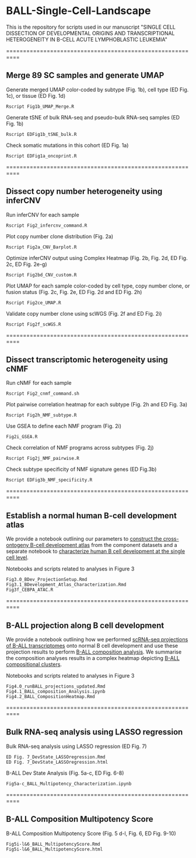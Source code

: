 # BALL-Single-Cell-Landscape

This is the repository for scripts used in our manuscript "SINGLE CELL DISSECTION OF DEVELOPMENTAL ORIGINS AND TRANSCRIPTIONAL HETEROGENEITY IN B-CELL ACUTE LYMPHOBLASTIC LEUKEMIA"


==========================================================
## Merge 89 SC samples and generate UMAP

Generate merged UMAP color-coded by subtype (Fig. 1b), cell type (ED Fig. 1c), or tissue (ED Fig. 1d)
```
Rscript Fig1b_UMAP_Merge.R
```

Generate tSNE of bulk RNA-seq and pseudo-bulk RNA-seq samples (ED Fig. 1b)
```
Rscript EDFig1b_tSNE_bulk.R
```

Check somatic mutations in this cohort (ED Fig. 1a)
```
Rscript EDFig1a_oncoprint.R
```

==========================================================
## Dissect copy number heterogeneity using inferCNV

Run inferCNV for each sample
```
Rscript Fig2_infercnv_command.R
```

Plot copy number clone distribution (Fig. 2a)
```
Rscript Fig2a_CNV_Barplot.R
```

Optimize inferCNV output using Complex Heatmap (Fig. 2b, Fig. 2d, ED Fig. 2c, ED Fig. 2e-g)
```
Rscript Fig2bd_CNV_custom.R
```

Plot UMAP for each sample color-coded by cell type, copy number clone, or fusion status (Fig. 2c, Fig. 2e, ED Fig. 2d and ED Fig. 2h)
```
Rscript Fig2ce_UMAP.R
```

Validate copy number clone using scWGS (Fig. 2f and ED Fig. 2i)
```
Rscript Fig2f_scWGS.R
```

==========================================================
## Dissect transcriptomic heterogeneity using cNMF

Run cNMF for each sample
```
Rscript Fig2_cnmf_command.sh
```

Plot pairwise correlation heatmap for each subtype (Fig. 2h and ED Fig. 3a)
```
Rscript Fig2h_NMF_subtype.R
```

Use GSEA to define each NMF program (Fig. 2i)
```
Fig2i_GSEA.R 
```

Check correlation of NMF programs across subtypes (Fig. 2j)
```
Rscript Fig2j_NMF_pairwise.R
```

Check subtype specificity of NMF signature genes (ED Fig.3b)
```
Rscript EDFig3b_NMF_specificity.R
```

==========================================================
## Establish a normal human B-cell development atlas

We provide a notebook outlining our parameters to [construct the cross-ontogeny B-cell development atlas](https://htmlpreview.github.io/?https://github.com/gaoqs313/BALL-Single-Cell-Landscape/blob/main/Fig3.0_BDev_ProjectionSetup.nb.html) from the component datasets and a separate notebook to [characterize human B cell development at the single cell level](https://htmlpreview.github.io/?https://github.com/gaoqs313/BALL-Single-Cell-Landscape/blob/main/Fig3.1_BDevelopment_Atlas_Characterization.nb.html). 

Notebooks and scripts related to analyses in Figure 3 
```
Fig3.0_BDev_ProjectionSetup.Rmd
Fig3.1_BDevelopment_Atlas_Characterization.Rmd
Fig3f_CEBPA_ATAC.R
```

==========================================================
## B-ALL projection along B cell development

We provide a notebook outlining how we performed [scRNA-seq projections of B-ALL transcriptomes](https://htmlpreview.github.io/?https://github.com/gaoqs313/BALL-Single-Cell-Landscape/blob/main/Fig4.0_runBALL_projections_updated.nb.html) onto normal B cell development and use these projection results to perform [B-ALL composition analysis](https://github.com/gaoqs313/BALL-Single-Cell-Landscape/blob/main/Fig4.1_BALL_composition_Analysis.ipynb). We summarise the composition analyses results in a complex heatmap depicting [B-ALL compositional clusters](https://htmlpreview.github.io/?https://github.com/gaoqs313/BALL-Single-Cell-Landscape/blob/main/Fig4.2_BALL_CompositionHeatmap.nb.html).

Notebooks and scripts related to analyses in Figure 3 
```
Fig4.0_runBALL_projections_updated.Rmd
Fig4.1_BALL_composition_Analysis.ipynb
Fig4.2_BALL_CompositionHeatmap.Rmd
```

==========================================================
## Bulk RNA-seq analysis using LASSO regression

Bulk RNA-seq analysis using LASSO regression (ED Fig. 7)
```
ED Fig. 7_DevState_LASSOregression.Rmd
ED Fig. 7_DevState_LASSOregression.html
```

B-ALL Dev State Analysis (Fig. 5a-c, ED Fig. 6-8)
```
Fig5a-c_BALL_Multipotency_Characterization.ipynb
```

==========================================================
## B-ALL Composition Multipotency Score

B-ALL Composition Multipotency Score (Fig. 5 d-l, Fig. 6, ED Fig. 9-10)
```
Fig5i-l&6_BALL_MultipotencyScore.Rmd
Fig5i-l&6_BALL_MultipotencyScore.html
```

